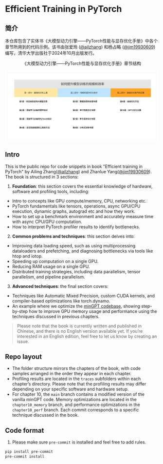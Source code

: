 # Efficient Training in PyTorch


## 简介
本仓库包含了实体书《大模型动力引擎——PyTorch性能与显存优化手册》中各个章节所用到的代码示例。该书由张爱玲 ([@ailzhang](https://github.com/ailzhang)) 和杨占略 ([@jim19930609](https://github.com/jim19930609)) 编写，清华大学出版社于2024年10月出版发行。


<div style="text-align: center;">
  <p style="text-align: center;">《大模型动力引擎——PyTorch性能与显存优化手册》章节结构</p>
  <img src="images/book_structure.png" alt="book structure" style="display: block; margin: 20 auto;">
</div>

## Intro
This is the public repo for code snippets in book "Efficient training in PyTorch" by Ailing Zhang([@ailzhang](https://github.com/ailzhang)) and Zhanlue Yang([@jim19930609](https://github.com/jim19930609)). The book is structured in 3 sections:
1. **Foundation**: this section covers the essential knowledge  of hardware, software and profiling tools, including:
- Intro to concepts like GPU compute/memory, CPU, networking etc.
- PyTorch fundamentals like tensors, operations, async GPU/CPU execution, dynamic graphs, autograd etc and how they work.
- How to set up a benchmark environment and accurately measure time with async CPU/GPU computation.
- How to interpret PyTorch profiler results to identify bottlenecks.
2. **Common problems and techniques**: this section delves into:
- Improving data loading speed, such as using multiprocessing dataloaders and prefetching, and diagnosing bottlenecks via tools like htop and iotop.
- Speeding up computation on a single GPU.
- Reducing RAM usage on a single GPU.
- Distributed training strategies, including data parallelism, tensor parallelism, and pipeline parallelism.
3. **Advanced techniques**: the final section covers:
- Techniques like Automatic Mixed Precision, custom CUDA kernels, and compiler-based optimizations like torch.dynamo.
- An example where we optimize the [minGPT codebase](https://github.com/karpathy/minGPT), showing step-by-step how to improve GPU memory usage and performance using the techniques discussed in previous chapters.

> Please note that the book is currently written and published in Chinese, and there is no English version available yet. If you’re interested in an English edition, feel free to let us know by creating an issue.

## Repo layout

- The folder structure mirrors the chapters of the book, with code samples arranged in the order they appear in each chapter.
- Profiling results are located in the `traces` subfolders within each chapter’s directory. Please note that the profiling results may differ depending on your specific software and hardware setup.
- For chapter 10, the `main` branch contains a modified version of the vanilla minGPT code. Memory optimizations are located in the `chapter10_memory` branch, and performance optimizations in the `chapter10_perf` branch. Each commit corresponds to a specific technique discussed in the book.


## Code format
1. Please make sure `pre-commit` is installed and feel free to add rules.
```
pip install pre-commit
pre-commit install
```
